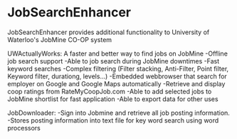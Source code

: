 JobSearchEnhancer
=================

JobSearchEnhancer provides additional functionality to University of Waterloo's JobMine CO-OP system

UWActuallyWorks: A faster and better way to find jobs on JobMine
-Offline job search support
-Able to job search during JobMine downtimes
-Fast keyword searches
-Complex filtering (Filter stacking, Anti-Filter, Point filter, Keyword filter, durationg, levels...)
-Embedded webbrowser that search for employer on Google and Google Maps automatically
-Retrieve and display coop ratings from RateMyCoopJob.com
-Able to add selected jobs to JobMine shortlist for fast application
-Able to export data for other uses

JobDownloader:
-Sign into Jobmine and retrieve all job posting information.
-Stores posting information into text file for key word search using word processors
